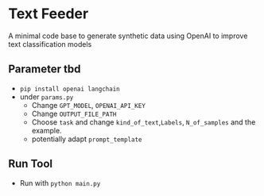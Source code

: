 # Text Feeder
A minimal code base to generate synthetic data using OpenAI to improve text classification models

## Parameter tbd
- `pip install openai langchain`
- under `params.py`
  - Change `GPT_MODEL`, `OPENAI_API_KEY`
  - Change `OUTPUT_FILE_PATH`
  - Choose `task` and change `kind_of_text`,`Labels`, `N_of_samples` and the example. 
  - potentially adapt `prompt_template`

## Run Tool
- Run with `python main.py`